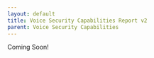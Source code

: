 ```yaml
---
layout: default
title: Voice Security Capabilities Report v2
parent: Voice Security Capabilities
---
```


Coming Soon!
